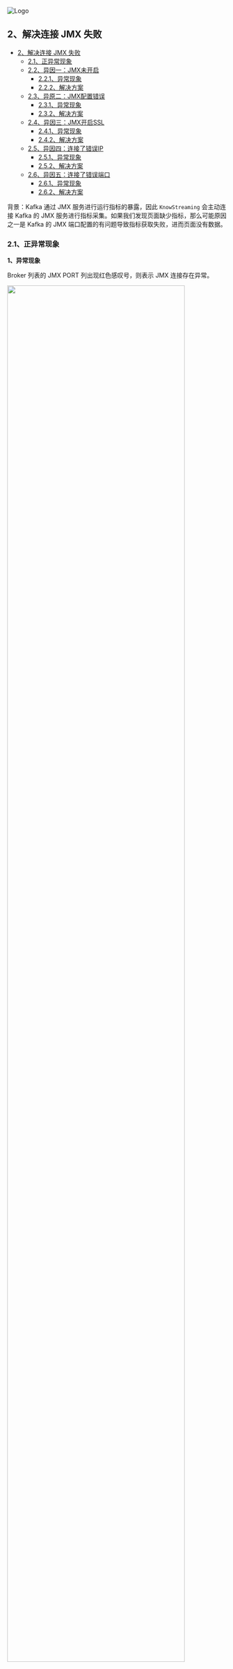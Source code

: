 

![Logo](https://user-images.githubusercontent.com/71620349/185368586-aed82d30-1534-453d-86ff-ecfa9d0f35bd.png)


## 2、解决连接 JMX 失败

- [2、解决连接 JMX 失败](#2解决连接-jmx-失败)
  - [2.1、正异常现象](#21正异常现象)
  - [2.2、异因一：JMX未开启](#22异因一jmx未开启)
    - [2.2.1、异常现象](#221异常现象)
    - [2.2.2、解决方案](#222解决方案)
  - [2.3、异原二：JMX配置错误](#23异原二jmx配置错误)
    - [2.3.1、异常现象](#231异常现象)
    - [2.3.2、解决方案](#232解决方案)
  - [2.4、异因三：JMX开启SSL](#24异因三jmx开启ssl)
    - [2.4.1、异常现象](#241异常现象)
    - [2.4.2、解决方案](#242解决方案)
  - [2.5、异因四：连接了错误IP](#25异因四连接了错误ip)
    - [2.5.1、异常现象](#251异常现象)
    - [2.5.2、解决方案](#252解决方案)
  - [2.6、异因五：连接了错误端口](#26异因五连接了错误端口)
    - [2.6.1、异常现象](#261异常现象)
    - [2.6.2、解决方案](#262解决方案)


背景：Kafka 通过 JMX 服务进行运行指标的暴露，因此 `KnowStreaming` 会主动连接 Kafka 的 JMX 服务进行指标采集。如果我们发现页面缺少指标，那么可能原因之一是 Kafka 的 JMX 端口配置的有问题导致指标获取失败，进而页面没有数据。


### 2.1、正异常现象

**1、异常现象**

Broker 列表的 JMX PORT 列出现红色感叹号，则表示 JMX 连接存在异常。

<img src=http://img-ys011.didistatic.com/static/dc2img/do1_MLlLCfAktne4X6MBtBUd width="90%">


**2、正常现象**

Broker 列表的 JMX PORT 列出现绿色，则表示 JMX 连接正常。

<img src=http://img-ys011.didistatic.com/static/dc2img/do1_ymtDTCiDlzfrmSCez2lx width="90%">


---






### 2.2、异因一：JMX未开启

#### 2.2.1、异常现象

broker列表的JMX Port值为-1，对应Broker的JMX未开启。

<img src=http://img-ys011.didistatic.com/static/dc2img/do1_E1PD8tPsMeR2zYLFBFAu width="90%">

#### 2.2.2、解决方案

开启JMX，开启流程如下：

1、修改kafka的bin目录下面的：`kafka-server-start.sh`文件

```bash
# 在这个下面增加JMX端口的配置
if [ "x$KAFKA_HEAP_OPTS" = "x" ]; then
    export KAFKA_HEAP_OPTS="-Xmx1G -Xms1G"    
    export JMX_PORT=9999  # 增加这个配置, 这里的数值并不一定是要9999 
fi
```


2、修改kafka的bin目录下面对的：`kafka-run-class.sh`文件

```bash
# JMX settings 
if [ -z "$KAFKA_JMX_OPTS" ]; then
    KAFKA_JMX_OPTS="-Dcom.sun.management.jmxremote -Dcom.sun.management.jmxremote.authenticate=false -Dcom.sun.management.jmxremote.ssl=false -Djava.rmi.server.hostname=当前机器的IP" 
fi  

# JMX port to use 
if [  $JMX_PORT ]; then
    KAFKA_JMX_OPTS="$KAFKA_JMX_OPTS -Dcom.sun.management.jmxremote.port=$JMX_PORT -Dcom.sun.management.jmxremote.rmi.port=$JMX_PORT" 
fi
```



3、重启Kafka-Broker。


---







### 2.3、异原二：JMX配置错误

#### 2.3.1、异常现象

错误日志：

```log
# 错误一： 错误提示的是真实的IP，这样的话基本就是JMX配置的有问题了。 
2021-01-27 10:06:20.730 ERROR 50901 --- [ics-Thread-1-62] c.x.k.m.c.utils.jmx.JmxConnectorWrap     : JMX connect exception, host:192.168.0.1 port:9999. java.rmi.ConnectException: Connection refused to host: 192.168.0.1; nested exception is:    

# 错误二：错误提示的是127.0.0.1这个IP，这个是机器的hostname配置的可能有问题。 
2021-01-27 10:06:20.730 ERROR 50901 --- [ics-Thread-1-62] c.x.k.m.c.utils.jmx.JmxConnectorWrap     : JMX connect exception, host:127.0.0.1 port:9999. java.rmi.ConnectException: Connection refused to host: 127.0.0.1;; nested exception is: 
```

#### 2.3.2、解决方案

开启JMX，开启流程如下：

1、修改kafka的bin目录下面的：`kafka-server-start.sh`文件

```bash
# 在这个下面增加JMX端口的配置
if [ "x$KAFKA_HEAP_OPTS" = "x" ]; then
    export KAFKA_HEAP_OPTS="-Xmx1G -Xms1G"    
    export JMX_PORT=9999  # 增加这个配置, 这里的数值并不一定是要9999 
fi
```

2、修改kafka的bin目录下面对的：`kafka-run-class.sh`文件

```bash
# JMX settings 
if [ -z "$KAFKA_JMX_OPTS" ]; then
    KAFKA_JMX_OPTS="-Dcom.sun.management.jmxremote -Dcom.sun.management.jmxremote.authenticate=false -Dcom.sun.management.jmxremote.ssl=false -Djava.rmi.server.hostname=当前机器的IP" 
fi  

# JMX port to use 
if [  $JMX_PORT ]; then
    KAFKA_JMX_OPTS="$KAFKA_JMX_OPTS -Dcom.sun.management.jmxremote.port=$JMX_PORT -Dcom.sun.management.jmxremote.rmi.port=$JMX_PORT" 
fi
```

3、重启Kafka-Broker。


---







### 2.4、异因三：JMX开启SSL

#### 2.4.1、异常现象

```log
# 连接JMX的日志中，出现SSL认证失败的相关日志。TODO：欢迎补充具体日志案例。
```

#### 2.4.2、解决方案

<img src=http://img-ys011.didistatic.com/static/dc2img/do1_kNyCi8H9wtHSRkWurB6S width="50%">


---


### 2.5、异因四：连接了错误IP

#### 2.5.1、异常现象

Broker 配置了内外网，而JMX在配置时，可能配置了内网IP或者外网IP，此时`KnowStreaming` 需要连接到特定网络的IP才可以进行访问。

 比如：Broker在ZK的存储结构如下所示，我们期望连接到 `endpoints` 中标记为 `INTERNAL` 的地址，但是 `KnowStreaming` 却连接了 `EXTERNAL` 的地址。

```json
{
    "listener_security_protocol_map": {
        "EXTERNAL": "SASL_PLAINTEXT",
        "INTERNAL": "SASL_PLAINTEXT"
    },
    "endpoints": [
        "EXTERNAL://192.168.0.1:7092",
        "INTERNAL://192.168.0.2:7093"
    ],
    "jmx_port": 8099,
    "host": "192.168.0.1",
    "timestamp": "1627289710439",
    "port": -1,
    "version": 4
}
```

#### 2.5.2、解决方案

可以手动往`ks_km_physical_cluster`表的`jmx_properties`字段增加一个`useWhichEndpoint`字段，从而控制 `KnowStreaming` 连接到特定的JMX IP及PORT。

`jmx_properties`格式：

```json
{
    "maxConn": 100, // KM对单台Broker的最大JMX连接数   
    "username": "xxxxx", //用户名，可以不填写   
    "password": "xxxx", // 密码，可以不填写    
    "openSSL": true, //开启SSL, true表示开启ssl, false表示关闭    
    "useWhichEndpoint": "EXTERNAL" //指定要连接的网络名称，填写EXTERNAL就是连接endpoints里面的EXTERNAL地址
}
```



SQL例子：

```sql
UPDATE ks_km_physical_cluster SET jmx_properties='{ "maxConn": 10, "username": "xxxxx", "password": "xxxx", "openSSL": false , "useWhichEndpoint": "xxx"}' where id={xxx};
```


---






### 2.6、异因五：连接了错误端口

3.3.0 以上版本，或者是 master 分支最新代码，才具备该能力。

#### 2.6.1、异常现象

在 AWS 或者是容器上的 Kafka-Broker，使用同一个IP，但是外部服务想要去连接 JMX 端口时，需要进行映射。因此 KnowStreaming 如果直接连接 ZK 上获取到的 JMX 端口，会连接失败，因此需要具备连接端口可配置的能力。

TODO：补充具体的日志。


#### 2.6.2、解决方案

可以手动往`ks_km_physical_cluster`表的`jmx_properties`字段增加一个`specifiedJmxPortList`字段，从而控制 `KnowStreaming` 连接到特定的JMX PORT。

`jmx_properties`格式：
```json
{
    "jmxPort": 2445,                // 最低优先级使用的jmx端口
    "maxConn": 100,                 // KM对单台Broker的最大JMX连接数   
    "username": "xxxxx",            //用户名，可以不填写   
    "password": "xxxx",             // 密码，可以不填写    
    "openSSL": true,                //开启SSL, true表示开启ssl, false表示关闭    
    "useWhichEndpoint": "EXTERNAL", //指定要连接的网络名称，填写EXTERNAL就是连接endpoints里面的EXTERNAL地址
    "specifiedJmxPortList": [       // 配置最高优先使用的jmx端口
        {
            "serverId": "1",        // kafka-broker的brokerId, 注意这个是字符串类型，字符串类型的原因是要兼容connect的jmx端口的连接
            "jmxPort": 1234         // 该 broker 所连接的jmx端口
        },
        {
            "serverId": "2",
            "jmxPort": 1234
        },
    ]
}
```



SQL例子：

```sql
UPDATE ks_km_physical_cluster SET jmx_properties='{ "maxConn": 10, "username": "xxxxx", "password": "xxxx", "openSSL": false , "specifiedJmxPortList": [{"serverId": "1", "jmxPort": 1234}] }' where id={xxx};
```


---
